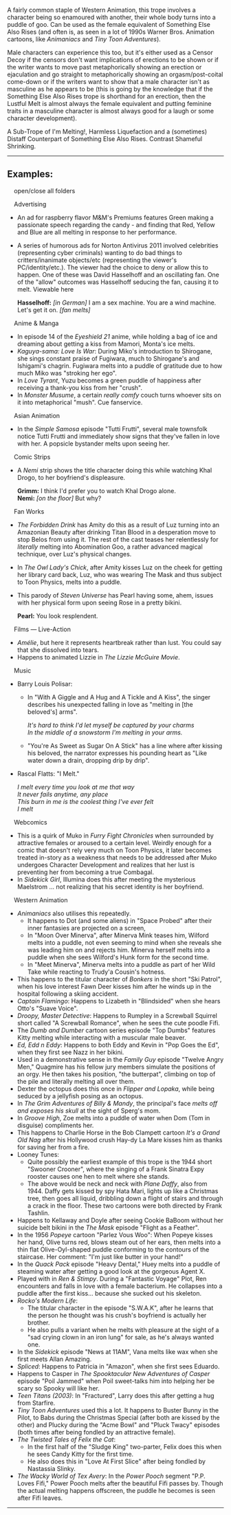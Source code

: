A fairly common staple of Western Animation, this trope involves a character being so enamoured with another, their whole body turns into a puddle of goo. Can be used as the female equivalent of Something Else Also Rises (and often is, as seen in a lot of 1990s Warner Bros. Animation cartoons, like _Animaniacs_ and _Tiny Toon Adventures_).

Male characters can experience this too, but it's either used as a Censor Decoy if the censors don't want implications of erections to be shown or if the writer wants to move past metaphorically showing an erection or ejaculation and go straight to metaphorically showing an orgasm/post-coital come-down or if the writers want to show that a male character isn't as masculine as he appears to be (this is going by the knowledge that if the Something Else Also Rises trope is shorthand for an erection, then the Lustful Melt is almost always the female equivalent and putting feminine traits in a masculine character is almost always good for a laugh or some character development).

A Sub-Trope of I'm Melting!, Harmless Liquefaction and a (sometimes) Distaff Counterpart of Something Else Also Rises. Contrast Shameful Shrinking.

___

## Examples:

    open/close all folders 

    Advertising 

-   An ad for raspberry flavor M&M's Premiums features Green making a passionate speech regarding the candy - and finding that Red, Yellow and Blue are all melting in response to her performance.
-   A series of humorous ads for Norton Antivirus 2011 involved celebrities (representing cyber criminals) wanting to do bad things to critters/inanimate objects/etc (representing the viewer's PC/identity/etc.). The viewer had the choice to deny or allow this to happen. One of these was David Hasselhoff and an oscillating fan. One of the "allow" outcomes was Hasselhoff seducing the fan, causing it to melt. Viewable here
    
    **Hasselhoff:** _\[in German\]_ I am a sex machine. You are a wind machine. Let's get it on. _\[fan melts\]_
    

    Anime & Manga 

-   In episode 14 of the _Eyeshield 21_ anime, while holding a bag of ice and dreaming about getting a kiss from Mamori, Monta's ice melts.
-   _Kaguya-sama: Love Is War_: During Miko's introduction to Shirogane, she sings constant praise of Fugiwara, much to Shirogane's and Ishigami's chagrin. Fugiwara melts into a puddle of gratitude due to how much Miko was "stroking her ego".
-   In _Love Tyrant_, Yuzu becomes a green puddle of happiness after receiving a thank-you kiss from her "crush".
-   In _Monster Musume_, a certain _really comfy_ couch turns whoever sits on it into metaphorical "mush". Cue fanservice.

    Asian Animation 

-   In the _Simple Samosa_ episode "Tutti Frutti", several male townsfolk notice Tutti Frutti and immediately show signs that they've fallen in love with her. A popsicle bystander melts upon seeing her.

    Comic Strips 

-   A _Nemi_ strip shows the title character doing this while watching Khal Drogo, to her boyfriend's displeasure.
    
    **Grimm:** I think I'd prefer you to watch Khal Drogo alone.  
    **Nemi:** _\[on the floor\]_ But why?
    

    Fan Works 

-   _The Forbidden Drink_ has Amity do this as a result of Luz turning into an Amazonian Beauty after drinking Titan Blood in a desperation move to stop Belos from using it. The rest of the cast teases her relentlessly for _literally_ melting into Abomination Goo, a rather advanced magical technique, over Luz's physical changes.
-   In _The Owl Lady's Chick_, after Amity kisses Luz on the cheek for getting her library card back, Luz, who was wearing The Mask and thus subject to Toon Physics, melts into a puddle.
-   This parody of _Steven Universe_ has Pearl having some, ahem, issues with her physical form upon seeing Rose in a pretty bikini.
    
    **Pearl:** You look resplendent.
    

    Films — Live-Action 

-   _Amélie_, but here it represents heartbreak rather than lust. You could say that she dissolved into tears.
-   Happens to animated Lizzie in _The Lizzie McGuire Movie_.

    Music 

-   Barry Louis Polisar:
    -   In "With A Giggle and A Hug and A Tickle and A Kiss", the singer describes his unexpected falling in love as "melting in \[the beloved's\] arms".
        
        _It's hard to think I'd let myself be captured by your charms_  
        _In the middle of a snowstorm I'm melting in your arms._
        
    -   "You're As Sweet as Sugar On A Stick" has a line where after kissing his beloved, the narrator expresses his pounding heart as "Like water down a drain, dropping drip by drip".
-   Rascal Flatts: "I Melt."
    
    _I melt every time you look at me that way  
    It never fails anytime, any place  
    This burn in me is the coolest thing I've ever felt  
    I melt_
    

    Webcomics 

-   This is a quirk of Muko in _Furry Fight Chronicles_ when surrounded by attractive females or aroused to a certain level. Weirdly enough for a comic that doesn't rely very much on Toon Physics, it later becomes treated in-story as a weakness that needs to be addressed after Muko undergoes Character Development and realizes that her lust is preventing her from becoming a true Combagal.
-   In _Sidekick Girl_, Illumina does this after meeting the mysterious Maelstrom ... not realizing that his secret identity is her boyfriend.

    Western Animation 

-   _Animaniacs_ also utilises this repeatedly.
    -   It happens to Dot (and some aliens) in "Space Probed" after their inner fantasies are projected on a screen,
    -   In "Moon Over Minerva", after Minerva Mink teases him, Wilford melts into a puddle, not even seeming to mind when she reveals she was leading him on and rejects him. Minerva herself melts into a puddle when she sees Wilford's Hunk form for the second time.
    -   In "Meet Minerva", Minerva melts into a puddle as part of her Wild Take while reacting to Trudy'a Cousin's hotness.
-   This happens to the titular character of _Bonkers_ in the short "Ski Patrol", when his love interest Fawn Deer kisses him after he winds up in the hospital following a skiing accident.
-   _Captain Flamingo_: Happens to Lizabeth in "Blindsided" when she hears Otto's "Suave Voice".
-   _Droopy, Master Detective_: Happens to Rumpley in a Screwball Squirrel short called "A Screwball Romance", when he sees the cute poodle Fifi.
-   The _Dumb and Dumber_ cartoon series episode "Top Dumbs" features Kitty melting while interacting with a muscular male beaver.
-   _Ed, Edd n Eddy_: Happens to both Eddy and Kevin in "Pop Goes the Ed", when they first see Nazz in her bikini.
-   Used in a demonstrative sense in the _Family Guy_ episode "Twelve Angry Men," Quagmire has his fellow jury members simulate the positions of an orgy. He then takes his position, "the butterpat", climbing on top of the pile and literally melting all over them.
-   Dexter the octopus does this once in _Flipper and Lopaka_, while being seduced by a jellyfish posing as an octopus.
-   In _The Grim Adventures of Billy & Mandy_, the principal's face _melts off and exposes his skull_ at the sight of Sperg's mom.
-   In _Groove High_, Zoe melts into a puddle of water when Dom (Tom in disguise) compliments her.
-   This happens to Charlie Horse in the Bob Clampett cartoon _It's a Grand Old Nag_ after his Hollywood crush Hay-dy La Mare kisses him as thanks for saving her from a fire.
-   Looney Tunes:
    -   Quite possibly the earliest example of this trope is the 1944 short "Swooner Crooner", where the singing of a Frank Sinatra Expy rooster causes one hen to melt where she stands.
    -   The above would be neck and neck with _Plane Daffy_, also from 1944. Daffy gets kissed by spy Hata Mari, lights up like a Christmas tree, then goes all liquid, dribbling down a flight of stairs and through a crack in the floor. These two cartoons were both directed by Frank Tashlin.
-   Happens to Kellaway and Doyle after seeing Cookie BaBoom without her suicide belt bikini in the _The Mask_ episode "Flight as a Feather".
-   In the 1956 _Popeye_ cartoon "Parlez Vous Woo": When Popeye kisses her hand, Olive turns red, blows steam out of her ears, then melts into a thin flat Olive-Oyl-shaped puddle conforming to the contours of the staircase. Her comment: "I'm just like butter in your hand!"
-   In the _Quack Pack_ episode "Heavy Dental," Huey melts into a puddle of steaming water after getting a good look at the gorgeous Agent X.
-   Played with in _Ren & Stimpy_. During a "Fantastic Voyage" Plot, Ren encounters and falls in love with a female bacterium. He collapses into a puddle after the first kiss... because she sucked out his skeleton.
-   _Rocko's Modern Life_:
    -   The titular character in the episode "S.W.A.K", after he learns that the person he thought was his crush's boyfriend is actually her brother.
    -   He also pulls a variant when he melts with pleasure at the sight of a "sad crying clown in an iron lung" for sale, as he's always wanted one.
-   In the _Sidekick_ episode "News at 11AM", Vana melts like wax when she first meets Allan Amazing.
-   _Spliced_: Happens to Patricia in "Amazon", when she first sees Eduardo.
-   Happens to Casper in _The Spooktacular New Adventures of Casper_ episode "Poil Jammed" when Poil sweet-talks him into helping her be scary so Spooky will like her.
-   _Teen Titans (2003)_: In "Fractured", Larry does this after getting a hug from Starfire.
-   _Tiny Toon Adventures_ used this a lot. It happens to Buster Bunny in the Pilot, to Babs during the Christmas Special (after both are kissed by the other) and Plucky during the "Acme Bowl" and "Pluck Twacy" episodes (both times after being fondled by an attractive female).
-   _The Twisted Tales of Felix the Cat_:
    -   In the first half of the "Sludge King" two-parter, Felix does this when he sees Candy Kitty for the first time.
    -   He also does this in "Love At First Slice" after being fondled by Nastassia Slinky.
-   _The Wacky World of Tex Avery_: In the _Power Pooch_ segment "P.P. Loves Fifi," Power Pooch melts after the beautiful Fifi passes by. Though the actual melting happens offscreen, the puddle he becomes is seen after Fifi leaves.

___